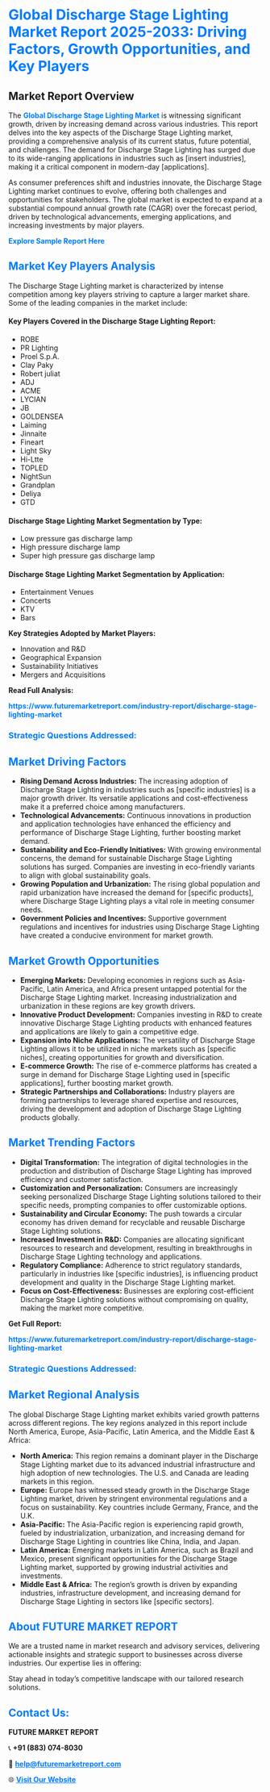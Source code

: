 <h1 style="color: #007BFF;">Global Discharge Stage Lighting Market Report 2025-2033: Driving Factors, Growth Opportunities, and Key Players</h1>

<section id="overview">
<h2>Market Report Overview</h2>
<p>The <a href="https://www.futuremarketreport.com/industry-report/discharge-stage-lighting-market" style="color: #007BFF; text-decoration: none;"><strong>Global Discharge Stage Lighting Market</strong></a> is witnessing significant growth, driven by increasing demand across various industries. This report delves into the key aspects of the Discharge Stage Lighting market, providing a comprehensive analysis of its current status, future potential, and challenges. The demand for Discharge Stage Lighting has surged due to its wide-ranging applications in industries such as [insert industries], making it a critical component in modern-day [applications].</p>
<p>As consumer preferences shift and industries innovate, the Discharge Stage Lighting market continues to evolve, offering both challenges and opportunities for stakeholders. The global market is expected to expand at a substantial compound annual growth rate (CAGR) over the forecast period, driven by technological advancements, emerging applications, and increasing investments by major players.</p>
</section>

<section id="overview">
<p><a href="https://www.futuremarketreport.com/request-sample/reportId=76383" style="color: #007BFF; text-decoration: none;"><strong>Explore Sample Report Here</strong></a></p>
</section>

<section id="key-players">
<h2 style="color: #007BFF;">Market Key Players Analysis</h2>
<p>The Discharge Stage Lighting market is characterized by intense competition among key players striving to capture a larger market share. Some of the leading companies in the market include:</p>
<h4>Key Players Covered in the Discharge Stage Lighting Report:</h4>
<ul><li>ROBE</li><li>PR Lighting</li><li>Proel S.p.A.</li><li>Clay Paky</li><li>Robert juliat</li><li>ADJ</li><li>ACME</li><li>LYCIAN</li><li>JB</li><li>GOLDENSEA</li><li>Laiming</li><li>Jinnaite</li><li>Fineart</li><li>Light Sky</li><li>Hi-Ltte</li><li>TOPLED</li><li>NightSun</li><li>Grandplan</li><li>Deliya</li><li>GTD</li></ul>
<h4>Discharge Stage Lighting Market Segmentation by Type:</h4>
<ul><li>Low pressure gas discharge lamp</li><li>High pressure discharge lamp</li><li>Super high pressure gas discharge lamp</li></ul>

<h4>Discharge Stage Lighting Market Segmentation by Application:</h4>
<ul><li>Entertainment Venues</li><li>Concerts</li><li>KTV</li><li>Bars</li></ul>
<p><strong>Key Strategies Adopted by Market Players:</strong></p>
<ul>
<li>Innovation and R&D</li>
<li>Geographical Expansion</li>
<li>Sustainability Initiatives</li>
<li>Mergers and Acquisitions</li>
</ul>
</section>

<section>
<p><strong>Read Full Analysis: </strong></p><a href="https://www.futuremarketreport.com/industry-report/discharge-stage-lighting-market" style="color: #007BFF; text-decoration: none;"><strong>https://www.futuremarketreport.com/industry-report/discharge-stage-lighting-market</strong></a>
<h3 style="color: #007BFF;">Strategic Questions Addressed:</h3>
</section>

<section id="driving-factors">
<h2 style="color: #007BFF;">Market Driving Factors</h2>
<ul>
<li><strong>Rising Demand Across Industries:</strong> The increasing adoption of Discharge Stage Lighting in industries such as [specific industries] is a major growth driver. Its versatile applications and cost-effectiveness make it a preferred choice among manufacturers.</li>
<li><strong>Technological Advancements:</strong> Continuous innovations in production and application technologies have enhanced the efficiency and performance of Discharge Stage Lighting, further boosting market demand.</li>
<li><strong>Sustainability and Eco-Friendly Initiatives:</strong> With growing environmental concerns, the demand for sustainable Discharge Stage Lighting solutions has surged. Companies are investing in eco-friendly variants to align with global sustainability goals.</li>
<li><strong>Growing Population and Urbanization:</strong> The rising global population and rapid urbanization have increased the demand for [specific products], where Discharge Stage Lighting plays a vital role in meeting consumer needs.</li>
<li><strong>Government Policies and Incentives:</strong> Supportive government regulations and incentives for industries using Discharge Stage Lighting have created a conducive environment for market growth.</li>
</ul>
</section>

<section id="growth-opportunities">
<h2 style="color: #007BFF;">Market Growth Opportunities</h2>
<ul>
<li><strong>Emerging Markets:</strong> Developing economies in regions such as Asia-Pacific, Latin America, and Africa present untapped potential for the Discharge Stage Lighting market. Increasing industrialization and urbanization in these regions are key growth drivers.</li>
<li><strong>Innovative Product Development:</strong> Companies investing in R&D to create innovative Discharge Stage Lighting products with enhanced features and applications are likely to gain a competitive edge.</li>
<li><strong>Expansion into Niche Applications:</strong> The versatility of Discharge Stage Lighting allows it to be utilized in niche markets such as [specific niches], creating opportunities for growth and diversification.</li>
<li><strong>E-commerce Growth:</strong> The rise of e-commerce platforms has created a surge in demand for Discharge Stage Lighting used in [specific applications], further boosting market growth.</li>
<li><strong>Strategic Partnerships and Collaborations:</strong> Industry players are forming partnerships to leverage shared expertise and resources, driving the development and adoption of Discharge Stage Lighting products globally.</li>
</ul>
</section>

<section id="trending-factors">
<h2 style="color: #007BFF;">Market Trending Factors</h2>
<ul>
<li><strong>Digital Transformation:</strong> The integration of digital technologies in the production and distribution of Discharge Stage Lighting has improved efficiency and customer satisfaction.</li>
<li><strong>Customization and Personalization:</strong> Consumers are increasingly seeking personalized Discharge Stage Lighting solutions tailored to their specific needs, prompting companies to offer customizable options.</li>
<li><strong>Sustainability and Circular Economy:</strong> The push towards a circular economy has driven demand for recyclable and reusable Discharge Stage Lighting solutions.</li>
<li><strong>Increased Investment in R&D:</strong> Companies are allocating significant resources to research and development, resulting in breakthroughs in Discharge Stage Lighting technology and applications.</li>
<li><strong>Regulatory Compliance:</strong> Adherence to strict regulatory standards, particularly in industries like [specific industries], is influencing product development and quality in the Discharge Stage Lighting market.</li>
<li><strong>Focus on Cost-Effectiveness:</strong> Businesses are exploring cost-efficient Discharge Stage Lighting solutions without compromising on quality, making the market more competitive.</li>
</ul>
</section>

<section>
<p><strong>Get Full Report: </strong></p><a href="https://www.futuremarketreport.com/industry-report/discharge-stage-lighting-market" style="color: #007BFF; text-decoration: none;"><strong>https://www.futuremarketreport.com/industry-report/discharge-stage-lighting-market</strong></a>
<h3 style="color: #007BFF;">Strategic Questions Addressed:</h3>
</section>


<section id="regional-analysis">
<h2 style="color: #007BFF;">Market Regional Analysis</h2>
<p>The global Discharge Stage Lighting market exhibits varied growth patterns across different regions. The key regions analyzed in this report include North America, Europe, Asia-Pacific, Latin America, and the Middle East & Africa:</p>
<ul>
<li><strong>North America:</strong> This region remains a dominant player in the Discharge Stage Lighting market due to its advanced industrial infrastructure and high adoption of new technologies. The U.S. and Canada are leading markets in this region.</li>
<li><strong>Europe:</strong> Europe has witnessed steady growth in the Discharge Stage Lighting market, driven by stringent environmental regulations and a focus on sustainability. Key countries include Germany, France, and the U.K.</li>
<li><strong>Asia-Pacific:</strong> The Asia-Pacific region is experiencing rapid growth, fueled by industrialization, urbanization, and increasing demand for Discharge Stage Lighting in countries like China, India, and Japan.</li>
<li><strong>Latin America:</strong> Emerging markets in Latin America, such as Brazil and Mexico, present significant opportunities for the Discharge Stage Lighting market, supported by growing industrial activities and investments.</li>
<li><strong>Middle East & Africa:</strong> The region’s growth is driven by expanding industries, infrastructure development, and increasing demand for Discharge Stage Lighting in sectors like [specific sectors].</li>
</ul>
</section>

<footer>
<h2 style="color: #007BFF;">About FUTURE MARKET REPORT</h2>
<p>We are a trusted name in market research and advisory services, delivering actionable insights and strategic support to businesses across diverse industries. Our expertise lies in offering:</p>

<p>Stay ahead in today’s competitive landscape with our tailored research solutions.</p>

<h2 style="color: #007BFF;">Contact Us:</h2>
<p><strong>FUTURE MARKET REPORT</strong></p>
<p>📞 <strong>+91 (883) 074-8030</strong></p>
<p>📧 <strong><a href="mailto:help@futuremarketreport.com" style="color: #007BFF;">help@futuremarketreport.com</a></strong></p>
<p>🌐 <strong><a href="https://www.futuremarketreport.com/" style="color: #007BFF;">Visit Our Website</a></strong></p>
</footer>